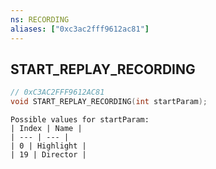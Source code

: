 ```yaml
---
ns: RECORDING
aliases: ["0xc3ac2fff9612ac81"]
---
```

## START_REPLAY_RECORDING

```c
// 0xC3AC2FFF9612AC81
void START_REPLAY_RECORDING(int startParam);
```

```
Possible values for startParam:
| Index | Name |
| --- | --- |
| 0 | Highlight |
| 19 | Director |
```
